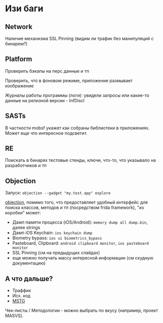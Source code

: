 # Изи баги

## Network

Наличие механизма SSL Pinning \(видим ли трафик без манипуляций с бинарем?\)

## Platform

Проверить бэкапы на перс данные и тп

Проверить, что в фоновом режиме, приложение размывает изображение

Журналы работы программы \(логи\): увидели запросы или какие-то данные на релизной версии - InfDiscl

## SASTs

В частности mobsf укажет как собраны библиотеки в приложениях. Может еще что интересное подсветит.

## RE

Поискать в бинарях тестовые стенды, ключи, что-то, что указывало на разработчиков и тп

## Objection

Запуск: `objection --gadget "my.test.app" explore`

[objection](https://github.com/sensepost/objection), помимо того, что предоставляет удобный интерфейс для поиска классов, методов и тп \(посредством frida framework\), "из коробки" может:

* Дамп памяти процесса \(iOS/Android\): `memory dump all dump.bin`, далее strings
* Дамп iOS Keychain: `ios keychain dump`
* Biometry bypass: `ios ui biometrics_bypass`
* Pasteboard, Clipboard: `android clipboard monitor`, `ios pasteboard monitor`
* SSL Pinning \(см на предыдущих слайдах\)
* еще можно получать массу интересной информации \(см скудную документацию\) 

## А что дальше?

* Траффик
* Исх. код
* [MSTG](https://mobile-security.gitbook.io/mobile-security-testing-guide/)

Чек-листы / Методологии - можно выбрать по вкусу \(например, проект MASVS\).

